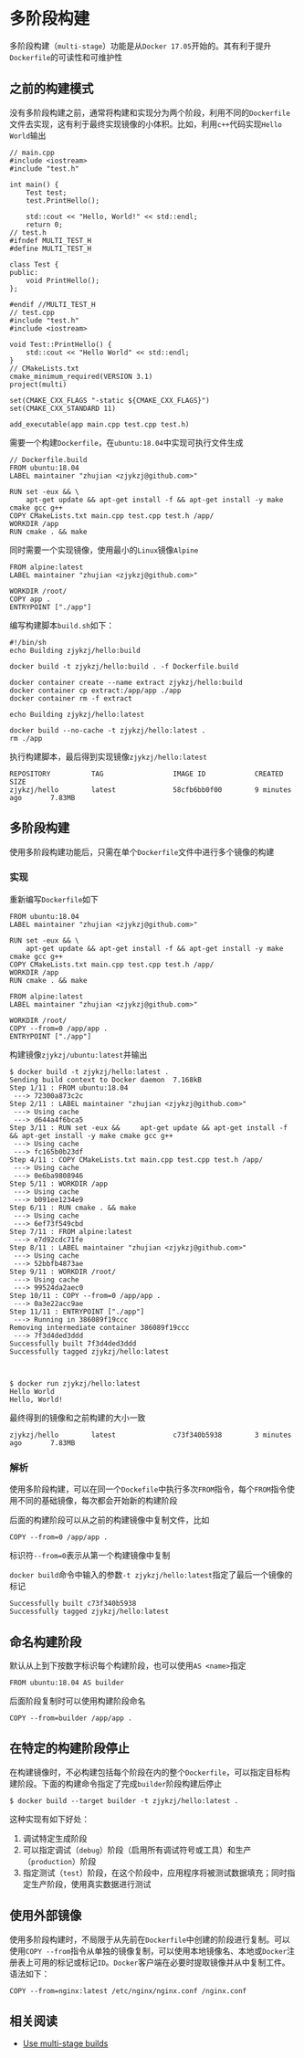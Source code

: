 
# 多阶段构建

多阶段构建（`multi-stage`）功能是从`Docker 17.05`开始的。其有利于提升`Dockerfile`的可读性和可维护性

## 之前的构建模式

没有多阶段构建之前，通常将构建和实现分为两个阶段，利用不同的`Dockerfile`文件去实现，这有利于最终实现镜像的小体积。比如，利用`c++`代码实现`Hello World`输出

```
// main.cpp
#include <iostream>
#include "test.h"

int main() {
    Test test;
    test.PrintHello();

    std::cout << "Hello, World!" << std::endl;
    return 0;
// test.h
#ifndef MULTI_TEST_H
#define MULTI_TEST_H

class Test {
public:
    void PrintHello();
};

#endif //MULTI_TEST_H
// test.cpp
#include "test.h"
#include <iostream>

void Test::PrintHello() {
    std::cout << "Hello World" << std::endl;
}
// CMakeLists.txt
cmake_minimum_required(VERSION 3.1)
project(multi)

set(CMAKE_CXX_FLAGS "-static ${CMAKE_CXX_FLAGS}")
set(CMAKE_CXX_STANDARD 11)

add_executable(app main.cpp test.cpp test.h)
```

需要一个构建`Dockerfile`，在`ubuntu:18.04`中实现可执行文件生成

```
// Dockerfile.build
FROM ubuntu:18.04
LABEL maintainer "zhujian <zjykzj@github.com>"

RUN set -eux && \
    apt-get update && apt-get install -f && apt-get install -y make cmake gcc g++
COPY CMakeLists.txt main.cpp test.cpp test.h /app/
WORKDIR /app
RUN cmake . && make
```

同时需要一个实现镜像，使用最小的`Linux`镜像`Alpine`

```
FROM alpine:latest
LABEL maintainer "zhujian <zjykzj@github.com>"

WORKDIR /root/
COPY app .
ENTRYPOINT ["./app"]
```

编写构建脚本`build.sh`如下：

```
#!/bin/sh
echo Building zjykzj/hello:build

docker build -t zjykzj/hello:build . -f Dockerfile.build

docker container create --name extract zjykzj/hello:build
docker container cp extract:/app/app ./app
docker container rm -f extract

echo Building zjykzj/hello:latest

docker build --no-cache -t zjykzj/hello:latest .
rm ./app
```

执行构建脚本，最后得到实现镜像`zjykzj/hello:latest`

```
REPOSITORY          TAG                 IMAGE ID            CREATED             SIZE
zjykzj/hello        latest              58cfb6bb0f00        9 minutes ago       7.83MB
```

## 多阶段构建

使用多阶段构建功能后，只需在单个`Dockerfile`文件中进行多个镜像的构建

### 实现 

重新编写`Dockerfile`如下

```
FROM ubuntu:18.04
LABEL maintainer "zhujian <zjykzj@github.com>"

RUN set -eux && \
    apt-get update && apt-get install -f && apt-get install -y make cmake gcc g++
COPY CMakeLists.txt main.cpp test.cpp test.h /app/
WORKDIR /app
RUN cmake . && make

FROM alpine:latest
LABEL maintainer "zhujian <zjykzj@github.com>"

WORKDIR /root/
COPY --from=0 /app/app .
ENTRYPOINT ["./app"]
```

构建镜像`zjykzj/ubuntu:latest`并输出

```
$ docker build -t zjykzj/hello:latest .
Sending build context to Docker daemon  7.168kB
Step 1/11 : FROM ubuntu:18.04
 ---> 72300a873c2c
Step 2/11 : LABEL maintainer "zhujian <zjykzj@github.com>"
 ---> Using cache
 ---> d644a4f6bca5
Step 3/11 : RUN set -eux &&     apt-get update && apt-get install -f && apt-get install -y make cmake gcc g++
 ---> Using cache
 ---> fc165b0b23df
Step 4/11 : COPY CMakeLists.txt main.cpp test.cpp test.h /app/
 ---> Using cache
 ---> 0e6ba9808946
Step 5/11 : WORKDIR /app
 ---> Using cache
 ---> b091ee1234e9
Step 6/11 : RUN cmake . && make
 ---> Using cache
 ---> 6ef73f549cbd
Step 7/11 : FROM alpine:latest
 ---> e7d92cdc71fe
Step 8/11 : LABEL maintainer "zhujian <zjykzj@github.com>"
 ---> Using cache
 ---> 52bbfb4873ae
Step 9/11 : WORKDIR /root/
 ---> Using cache
 ---> 99524da2aec0
Step 10/11 : COPY --from=0 /app/app .
 ---> 0a3e22acc9ae
Step 11/11 : ENTRYPOINT ["./app"]
 ---> Running in 386089f19ccc
Removing intermediate container 386089f19ccc
 ---> 7f3d4ded3ddd
Successfully built 7f3d4ded3ddd
Successfully tagged zjykzj/hello:latest



$ docker run zjykzj/hello:latest 
Hello World
Hello, World!
```

最终得到的镜像和之前构建的大小一致

```
zjykzj/hello        latest              c73f340b5938        3 minutes ago       7.83MB
```

### 解析

使用多阶段构建，可以在同一个`Dockefile`中执行多次`FROM`指令，每个`FROM`指令使用不同的基础镜像，每次都会开始新的构建阶段

后面的构建阶段可以从之前的构建镜像中复制文件，比如

```
COPY --from=0 /app/app .
```

标识符`--from=0`表示从第一个构建镜像中复制

`docker build`命令中输入的参数`-t zjykzj/hello:latest`指定了最后一个镜像的标记

```
Successfully built c73f340b5938
Successfully tagged zjykzj/hello:latest
```

## 命名构建阶段

默认从上到下按数字标识每个构建阶段，也可以使用`AS <name>`指定

```
FROM ubuntu:18.04 AS builder
```

后面阶段复制时可以使用构建阶段命名

```
COPY --from=builder /app/app .
```

## 在特定的构建阶段停止

在构建镜像时，不必构建包括每个阶段在内的整个`Dockerfile`，可以指定目标构建阶段。下面的构建命令指定了完成`builder`阶段构建后停止

```
$ docker build --target builder -t zjykzj/hello:latest .
```

这种实现有如下好处：

1. 调试特定生成阶段
2. 可以指定调试（`debug`）阶段（启用所有调试符号或工具）和生产（`production`）阶段
3. 指定测试（`test`）阶段，在这个阶段中，应用程序将被测试数据填充；同时指定生产阶段，使用真实数据进行测试

## 使用外部镜像

使用多阶段构建时，不局限于从先前在`Dockerfile`中创建的阶段进行复制。可以使用`COPY --from`指令从单独的镜像复制，可以使用本地镜像名、本地或`Docker`注册表上可用的标记或标记`ID`。`Docker`客户端在必要时提取镜像并从中复制工件。语法如下：

```
COPY --from=nginx:latest /etc/nginx/nginx.conf /nginx.conf
```

## 相关阅读

* [Use multi-stage builds](https://docs.docker.com/develop/develop-images/multistage-build/)
